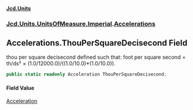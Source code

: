 #### [Jcd.Units](index 'index')
### [Jcd.Units.UnitsOfMeasure.Imperial](Jcd.Units.UnitsOfMeasure.Imperial 'Jcd.Units.UnitsOfMeasure.Imperial').[Accelerations](Accelerations 'Jcd.Units.UnitsOfMeasure.Imperial.Accelerations')

## Accelerations.ThouPerSquareDecisecond Field

thou per square decisecond defined such that: foot per square second = th/ds² ×
(1.0/12000.0)/((1.0/10.0)*(1.0/10.0)).

```csharp
public static readonly Acceleration ThouPerSquareDecisecond;
```

#### Field Value
[Acceleration](Acceleration 'Jcd.Units.UnitTypes.Acceleration')